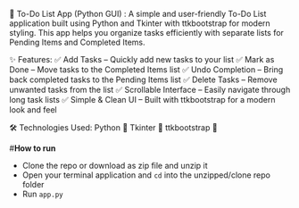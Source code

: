 📝 To-Do List App (Python GUI) : 
A simple and user-friendly To-Do List application built using Python and Tkinter with ttkbootstrap for modern styling. This app helps you organize tasks efficiently with separate lists for Pending Items and Completed Items. 

✨ Features: 
✅ Add Tasks – Quickly add new tasks to your list 
✅ Mark as Done – Move tasks to the Completed Items list 
✅ Undo Completion – Bring back completed tasks to the Pending Items list 
✅ Delete Tasks – Remove unwanted tasks from the list 
✅ Scrollable Interface – Easily navigate through long task lists 
✅ Simple & Clean UI – Built with ttkbootstrap for a modern look and feel 

🛠️ Technologies Used: 
Python 🐍 
Tkinter 🎨 
ttkbootstrap 🌟

#__How to run__

- Clone the repo or download as zip file and unzip it
- Open your terminal application and `cd` into the unzipped/clone repo folder
- Run `app.py`


